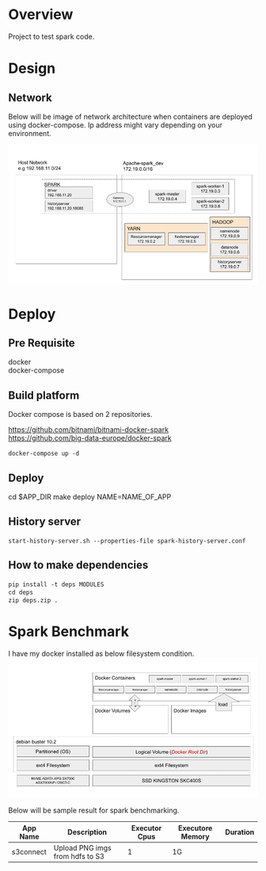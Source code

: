 
# Overview

Project to test spark code.

# Design

## Network

Below will be image of network architecture when containers are deployed using docker-compose.
Ip address might vary depending on your environment.

![](imgs/network.png)

# Deploy

## Pre Requisite

docker  
docker-compose

## Build platform

Docker compose is based on 2 repositories.

https://github.com/bitnami/bitnami-docker-spark  
https://github.com/big-data-europe/docker-spark

```
docker-compose up -d
```

## Deploy
cd $APP_DIR
make deploy NAME=NAME_OF_APP

## History server
```
start-history-server.sh --properties-file spark-history-server.conf
```

## How to make dependencies
```
pip install -t deps MODULES
cd deps
zip deps.zip .
```

# Spark Benchmark

I have my docker installed as below filesystem condition.
![](imgs/dockerroot.png)

Below will be sample result for spark benchmarking.

|App Name|Description|Executor Cpus|Executore Memory|Duration|
|-----|--------|-------------|----------------|--------|
|s3connect|Upload PNG imgs from hdfs to S3|1|1G||
